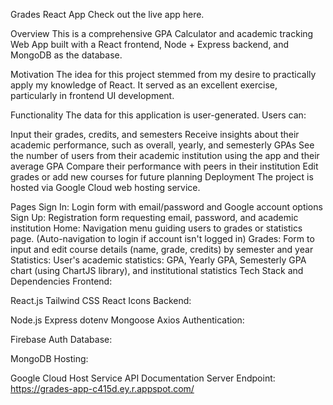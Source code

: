 
Grades React App
Check out the live app here.

Overview
This is a comprehensive GPA Calculator and academic tracking Web App built with a React frontend, Node + Express backend, and MongoDB as the database.

Motivation
The idea for this project stemmed from my desire to practically apply my knowledge of React. It served as an excellent exercise, particularly in frontend UI development.

Functionality
The data for this application is user-generated. Users can:

Input their grades, credits, and semesters
Receive insights about their academic performance, such as overall, yearly, and semesterly GPAs
See the number of users from their academic institution using the app and their average GPA
Compare their performance with peers in their institution
Edit grades or add new courses for future planning
Deployment
The project is hosted via Google Cloud web hosting service.

Pages
Sign In: Login form with email/password and Google account options
Sign Up: Registration form requesting email, password, and academic institution
Home: Navigation menu guiding users to grades or statistics page. (Auto-navigation to login if account isn't logged in)
Grades: Form to input and edit course details (name, grade, credits) by semester and year
Statistics: User's academic statistics: GPA, Yearly GPA, Semesterly GPA chart (using ChartJS library), and institutional statistics
Tech Stack and Dependencies
Frontend:

React.js
Tailwind CSS
React Icons
Backend:

Node.js
Express
dotenv
Mongoose
Axios
Authentication:

Firebase Auth
Database:

MongoDB
Hosting:

Google Cloud Host Service
API Documentation
Server Endpoint: https://grades-app-c415d.ey.r.appspot.com/

